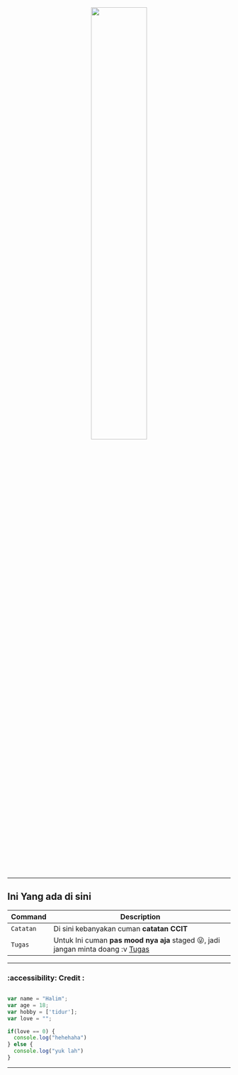 

<div  id="header" width="50%" border-radius="20px" align="center">
  <img src="https://i.pinimg.com/originals/43/1b/eb/431bebcd4497e7ebaf143d26a53aaf5d.gif" width="50%"/>
</div>

---
## Ini Yang ada di sini
| Command | Description |
| --- | --- |
| `Catatan` | Di sini kebanyakan cuman **catatan CCIT** |
| `Tugas` | Untuk Ini cuman  **pas mood nya aja** staged :stuck_out_tongue_winking_eye:, jadi jangan minta doang :v [Tugas](tugas/ccit/dashboard.md) |





---
### :accessibility: Credit :

```javascript

var name = "Halim";
var age = 18;
var hobby = ['tidur'];
var love = "";

if(love == 0) {
  console.log("hehehaha")
} else {
  console.log("yuk lah")
}

```

---




